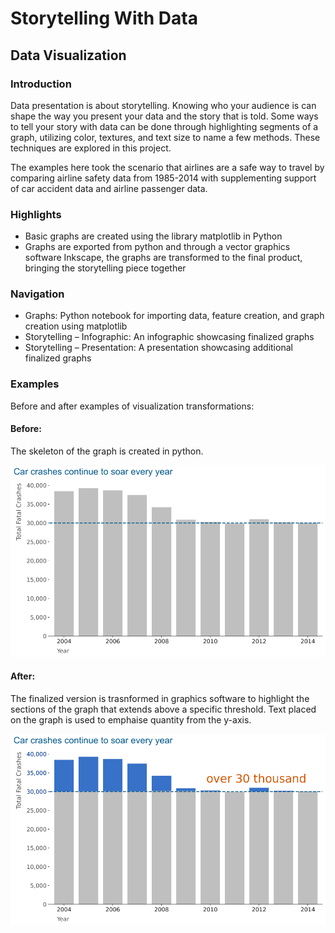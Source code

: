 # Storytelling With Data
## Data Visualization

### Introduction
Data presentation is about storytelling. Knowing who your audience is can shape the way you present your data and the story that is told. Some ways to tell your story with data can be done through highlighting segments of a graph, utilizing color, textures, and text size to name a few methods. These techniques are explored in this project.

The examples here took the scenario that airlines are a safe way to travel by comparing airline safety data from 1985-2014 with supplementing support of car accident data and airline passenger data. 

### Highlights
*	Basic graphs are created using the library matplotlib in Python
*	Graphs are exported from python and through a vector graphics software Inkscape, the graphs are transformed to the final product, bringing the storytelling piece together

### Navigation
*	Graphs: Python notebook for importing data, feature creation, and graph creation using matplotlib 
*	Storytelling – Infographic: An infographic showcasing finalized graphs
*	Storytelling – Presentation: A presentation showcasing additional finalized graphs

### Examples
Before and after examples of visualization transformations:

#### Before:
The skeleton of the graph is created in python.

![Car Fatalities (Before)](/images/fatal_car_bar_before.png)

#### After:
The finalized version is trasnformed in graphics software to highlight the sections of the graph that extends above a specific threshold. Text placed on the graph is used to emphaise quantity from the y-axis.

![Car Fatalities (After)](/images/fatal_car_bar_final.png)
